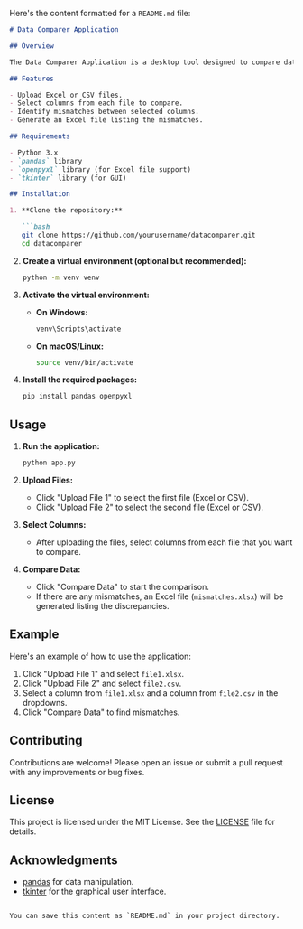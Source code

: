 Here's the content formatted for a `README.md` file:

```markdown
# Data Comparer Application

## Overview

The Data Comparer Application is a desktop tool designed to compare data between two Excel or CSV files. It allows users to upload files, select columns for comparison, and identify any mismatches in data between the files.

## Features

- Upload Excel or CSV files.
- Select columns from each file to compare.
- Identify mismatches between selected columns.
- Generate an Excel file listing the mismatches.

## Requirements

- Python 3.x
- `pandas` library
- `openpyxl` library (for Excel file support)
- `tkinter` library (for GUI)

## Installation

1. **Clone the repository:**

   ```bash
   git clone https://github.com/yourusername/datacomparer.git
   cd datacomparer
   ```

2. **Create a virtual environment (optional but recommended):**

   ```bash
   python -m venv venv
   ```

3. **Activate the virtual environment:**

   - **On Windows:**

     ```bash
     venv\Scripts\activate
     ```

   - **On macOS/Linux:**

     ```bash
     source venv/bin/activate
     ```

4. **Install the required packages:**

   ```bash
   pip install pandas openpyxl
   ```

## Usage

1. **Run the application:**

   ```bash
   python app.py
   ```

2. **Upload Files:**
   - Click "Upload File 1" to select the first file (Excel or CSV).
   - Click "Upload File 2" to select the second file (Excel or CSV).

3. **Select Columns:**
   - After uploading the files, select columns from each file that you want to compare.

4. **Compare Data:**
   - Click "Compare Data" to start the comparison.
   - If there are any mismatches, an Excel file (`mismatches.xlsx`) will be generated listing the discrepancies.

## Example

Here's an example of how to use the application:

1. Click "Upload File 1" and select `file1.xlsx`.
2. Click "Upload File 2" and select `file2.csv`.
3. Select a column from `file1.xlsx` and a column from `file2.csv` in the dropdowns.
4. Click "Compare Data" to find mismatches.

## Contributing

Contributions are welcome! Please open an issue or submit a pull request with any improvements or bug fixes.

## License

This project is licensed under the MIT License. See the [LICENSE](LICENSE) file for details.

## Acknowledgments

- [pandas](https://pandas.pydata.org/) for data manipulation.
- [tkinter](https://docs.python.org/3/library/tkinter.html) for the graphical user interface.
```

You can save this content as `README.md` in your project directory.